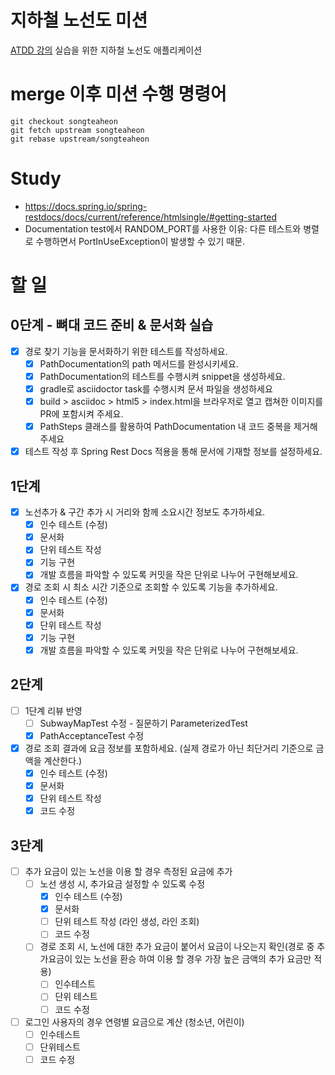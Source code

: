 # 지하철 노선도 미션
[ATDD 강의](https://edu.nextstep.camp/c/R89PYi5H) 실습을 위한 지하철 노선도 애플리케이션



# merge 이후 미션 수행 명령어
```
git checkout songteaheon  
git fetch upstream songteaheon  
git rebase upstream/songteaheon
```  

# Study
- https://docs.spring.io/spring-restdocs/docs/current/reference/htmlsingle/#getting-started
- Documentation test에서 RANDOM_PORT를 사용한 이유: 다른 테스트와 병렬로 수행하면서 PortInUseException이 발생할 수 있기 때문.


# 할 일
## 0단계 - 뼈대 코드 준비 & 문서화 실습
- [X] 경로 찾기 기능을 문서화하기 위한 테스트를 작성하세요.
  - [X] PathDocumentation의 path 메서드를 완성시키세요. 
  - [X] PathDocumentation의 테스트를 수행시켜 snippet을 생성하세요. 
  - [X] gradle로 asciidoctor task를 수행시켜 문서 파일을 생성하세요 
  - [X] build > asciidoc > html5 > index.html을 브라우저로 열고 캡쳐한 이미지를 PR에 포함시켜 주세요. 
  - [X] PathSteps 클래스를 활용하여 PathDocumentation 내 코드 중복을 제거해주세요 
- [X] 테스트 작성 후 Spring Rest Docs 적용을 통해 문서에 기재할 정보를 설정하세요.

## 1단계
- [X] 노선추가 & 구간 추가 시 거리와 함께 소요시간 정보도 추가하세요.
  - [X] 인수 테스트 (수정)
  - [X] 문서화
  - [X] 단위 테스트 작성
  - [X] 기능 구현
  - [X] 개발 흐름을 파악할 수 있도록 커밋을 작은 단위로 나누어 구현해보세요.
- [X] 경로 조회 시 최소 시간 기준으로 조회할 수 있도록 기능을 추가하세요.
  - [X] 인수 테스트 (수정)
  - [X] 문서화
  - [X] 단위 테스트 작성
  - [X] 기능 구현
  - [X] 개발 흐름을 파악할 수 있도록 커밋을 작은 단위로 나누어 구현해보세요.

## 2단계
- [ ] 1단계 리뷰 반영
  - [ ] SubwayMapTest 수정 - 질문하기 ParameterizedTest
  - [X] PathAcceptanceTest 수정
- [X] 경로 조회 결과에 요금 정보를 포함하세요. (실제 경로가 아닌 최단거리 기준으로 금액을 계산한다.)
  - [X] 인수 테스트 (수정)
  - [X] 문서화
  - [X] 단위 테스트 작성
  - [X] 코드 수정

## 3단계
- [ ] 추가 요금이 있는 노선을 이용 할 경우 측정된 요금에 추가
  - [ ] 노선 생성 시, 추가요금 설정할 수 있도록 수정
    - [X] 인수 테스트 (수정)
    - [X] 문서화
    - [ ] 단위 테스트 작성 (라인 생성, 라인 조회)
    - [ ] 코드 수정
  - [ ] 경로 조회 시, 노선에 대한 추가 요금이 붙어서 요금이 나오는지 확인(경로 중 추가요금이 있는 노선을 환승 하여 이용 할 경우 가장 높은 금액의 추가 요금만 적용)
    - [ ] 인수테스트
    - [ ] 단위 테스트
    - [ ] 코드 수정
- [ ] 로그인 사용자의 경우 연령별 요금으로 계산 (청소년, 어린이)
  - [ ] 인수테스트
  - [ ] 단위테스트
  - [ ] 코드 수정